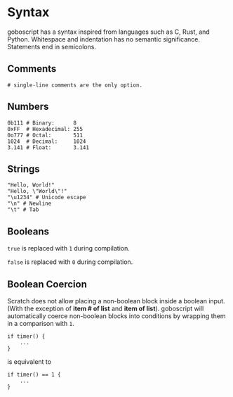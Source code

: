 # Syntax

goboscript has a syntax inspired from languages such as C, Rust, and Python. Whitespace
and indentation has no semantic significance. Statements end in semicolons.

## Comments

```goboscript
# single-line comments are the only option.
```

## Numbers

```goboscript
0b111 # Binary:      8
0xFF  # Hexadecimal: 255
0o777 # Octal:       511
1024  # Decimal:     1024
3.141 # Float:       3.141
```

## Strings

```goboscript
"Hello, World!"
"Hello, \"World\"!"
"\u1234" # Unicode escape
"\n" # Newline
"\t" # Tab
```

## Booleans

`true` is replaced with `1` during compilation.

`false` is replaced with `0` during compilation.

## Boolean Coercion

Scratch does not allow placing a non-boolean block inside a boolean input. (With the
exception of **item # of list** and **item of list**). goboscript will automatically
coerce non-boolean blocks into conditions by wrapping them in a comparison with `1`.

```goboscript
if timer() {
    ...
}
```

is equivalent to

```goboscript
if timer() == 1 {
    ...
}
```

